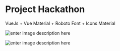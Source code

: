 # Project Hackathon

VueJs + Vue Material + Roboto Font + Icons Material 

![enter image description here](http://projectsquare.io/wp-content/uploads/2016/06/logo-vuejs.png)

![enter image description here](https://camo.githubusercontent.com/4486674a0ccf230066fa4bfd5fe4624ab1ef85ce/68747470733a2f2f7675656d6174657269616c2e6769746875622e696f2f6173736574732f6c6f676f2d7675652d6d6174657269616c2d64656661756c742e706e67)